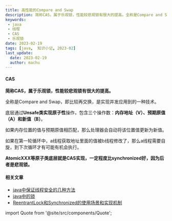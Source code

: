 ```yaml
---
title: 高性能的Compare and Swap
description: 简称CAS，属于乐观锁，性能较悲观锁有很大的提高。全称是Compare and Swap，即比较再交换，是实现并发应用到的一种技术。  
keywords:
 - java
 - 线程
 - CAS
 - 乐观锁
date: 2023-02-19
tags: [java,  知识小记, 2023-02]
last_update:
  date: 2023-02-19
  author: machu
---
```




#### CAS

**简称CAS，属于乐观锁，性能较悲观锁有很大的提高。**   

全称是Compare and Swap，即比较再交换，是实现并发应用到的一种技术。  

底层通过**Unsafe类实现原子性**操作，包含三个操作数：**内存地址（V）、预期原值（A）和新值（B）**。  

如果内存位置的值与预期原值相匹配，那么处理器会自动将该位置值更新为新值。    

如果在第一轮循环中，a线程获取地址里面的值被b线程修改了，那么a线程需要自旋，到下次循环才有可能有机会执行。   

**AtomicXXX等原子类底层就是CAS实现，一定程度比synchronized好，因为后者是悲观锁。**



#### 相关文章

- [java中保证线程安全的几种方法](https://machu.top/docs/小记/2023-02/17java中保证线程安全的几种方法)
- [java中的锁](https://machu.top/docs/小记/2023-02/18java中的锁)
- [ReentrantLock和Synchronized的使用场景和实现机制](https://machu.top/docs/小记/2023-02/20ReentrantLock和Synchronized的使用场景和实现机制)



import Quote from '@site/src/components/Quote';

> <Quote></Quote>
